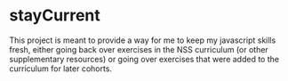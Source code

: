 # stayCurrent

This project is meant to provide a way for me to keep my javascript skills fresh, either going back over exercises in the NSS curriculum (or other supplementary resources) or going over exercises that were added to the curriculum for later cohorts.